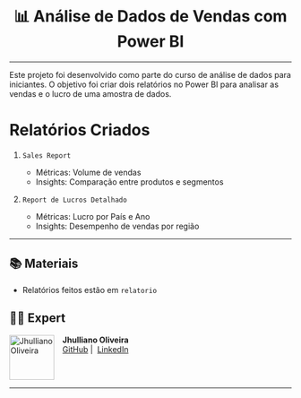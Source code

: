 <div align="center">

# 📊 Análise de Dados de Vendas com Power BI

</div>

---

Este projeto foi desenvolvido como parte do curso de análise de dados para iniciantes. O objetivo foi criar dois relatórios no Power BI para analisar as vendas e o lucro de uma amostra de dados.

# Relatórios Criados

1. `Sales Report`

    - Métricas: Volume de vendas
    - Insights: Comparação entre produtos e segmentos

2. `Report de Lucros Detalhado`
    - Métricas: Lucro por País e Ano
    - Insights: Desempenho de vendas por região 

---

## 📚 Materiais

- Relatórios feitos estão em `relatorio`

## 👨‍💻 Expert

<div align="left">
    <img 
      align="left" 
      margin="10" 
      width="80" 
      src="https://avatars.githubusercontent.com/u/60046853?s=400&u=6e5e41e00108ac70f68097758542635ee4ec9d07&v=4"
      alt="Jhulliano Oliveira"
    />
    <p>&nbsp;&nbsp;&nbsp;<strong>Jhulliano Oliveira</strong><br>
    &nbsp;&nbsp;&nbsp;<a href="https://github.com/Jhulliano/">GitHub</a>&nbsp;|&nbsp;
    <a href="https://www.linkedin.com/in/jhulliano-oliveira/">LinkedIn</a>
    </p>
</div>

<br clear="left"/>

---

